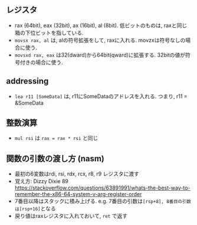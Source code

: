 ## レジスタ
- rax (64bit), eax (32bit), ax (16bit), al (8bit). 低ビットのものは, raxと同じ箱の下位ビットを指している.
- `movsx rax, al` は, alの符号拡張をして, raxに入れる. movzxは符号なしの場合に使う.
- `movsxd rax, eax` は32(dward)から64bit(qward)に拡張する. 32bitの値が符号付きの場合に使う.

## addressing
- `lea r11 [SomeData]` は, r11にSomeDataのアドレスを入れる. つまり, r11 = &SomeData

## 整数演算
- `mul rsi` は `rax = rax * rsi` と同じ

## 関数の引数の渡し方 (nasm)
- 最初の6変数はrdi, rsi, rdx, rcx, r8, r9 レジスタに渡す
- 覚え方: Dizzy Dixie 89 https://stackoverflow.com/questions/63891991/whats-the-best-way-to-remember-the-x86-64-system-v-arg-register-order
- 7番目以降はスタックに積み上げる. e.g. 7番目の引数は`[rsp+8], 8番目の引数は[rsp+16]`となる
- 戻り値はraxレジスタに入れておいて, `ret` で返す


